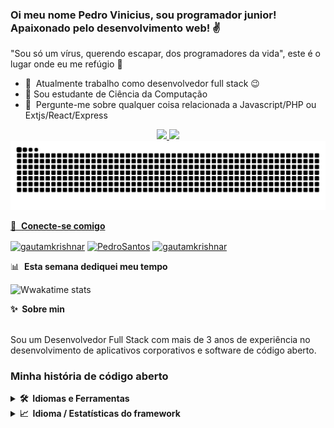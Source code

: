 ### Oi meu nome Pedro Vinicius, sou programador junior! Apaixonado pelo desenvolvimento web! ✌️
"Sou só um vírus, querendo escapar, dos programadores da vida", este é o lugar onde eu  me refúgio :rofl:

- 🔭 &nbsp;Atualmente trabalho como desenvolvedor full stack :wink:
- 🌱 Sou estudante de Ciência da Computação
- 💬 &nbsp;Pergunte-me sobre qualquer coisa relacionada a Javascript/PHP ou Extjs/React/Express

<div align="center">
  <a href="https://github.com/PedroSantosWEBDEV">
  <img height="180em" src="https://github-readme-stats-3a0tqtva1-pedrosantoswebdev.vercel.app/api?username=pedrosantoswebdev&show_icons=true&theme=dark"/>
  <img height="180em" src="https://github-readme-stats-3a0tqtva1-pedrosantoswebdev.vercel.app/api/top-langs/?username=pedrosantoswebdev&layout=compact&langs_count=7&theme=dark"/>
</div>
 <div> 
   
  <picture>
  <source media="(prefers-color-scheme: dark)" srcset="https://github.com/PedroSantosWEBDEV/PedroSantosWEBDEV/blob/output/github-snake-dark.svg" />
  <source media="(prefers-color-scheme: light)" srcset="https://github.com/PedroSantosWEBDEV/PedroSantosWEBDEV/blob/output/github-snake.svg" />
  <img alt="github-snake" src="https://github.com/PedroSantosWEBDEV/PedroSantosWEBDEV/blob/output/github-snake-dark.svg" />
</picture>

</div>

<!-- 📕 &nbsp;**Últimas postagens do blog** -->
<!-- BLOG-POST-LIST:START -->
<!-- - [Como evitar que o GitHub suspenda seus gatilhos baseados em cronjob](https://dev.to/gautamkrishnar/how-to-prevent-github-from-suspending-your-cronjob-based-triggers-knf)
- [Como construí uma das 20 ações do Github mais usadas](https://www.gautamkrishnar.com/how-i-built-one-of-the-top-20-most-used-github-actions/ )
- [Mostre suas postagens mais recentes do dev.to automaticamente no leia-me do seu perfil do GitHub](https://dev.to/gautamkrishnar/show-your-latest-dev-to-posts-automatically-in-your-github-profile-readme -3nk8)
- [Modo Deus em navegadores: document.designMode = &quot;on&quot;](https://dev.to/gautamkrishnar/god-mode-in-browsers-document-designmode-on-2pmo) -->
<!-- BLOG-POST-LIST:END -->

🔗 &nbsp;**Conecte-se comigo**
<p align="left">
<a href="https://twitter.com/pedro_vcfs" target="blank"><img align="center" src="https://raw.githubusercontent.com/rahuldkjain/github-profile-readme-generator /master/src/images/icons/Social/twitter.svg" alt="gautamkrishnar" height="30" width="40" /></a>
<a href="www.linkedin.com/in/pedro-santos-74752219a" target="blank"><img align="center" src="https://raw.githubusercontent.com/rahuldkjain/github-profile-readme-generator/master/src/images/icons/Social/linked-in-alt.svg" alt="PedroSantos" height="30" width="40" /></a>
<a href="https://instagram.com/vinf_santos" target="blank"><img align="center" src="https://raw.githubusercontent.com/rahuldkjain/github-profile-readme-generator /master/src/images/icons/Social/instagram.svg" alt="gautamkrishnar" height="30" width="40" /></a>

📊 &nbsp;**Esta semana dediquei meu tempo**

![Wwakatime stats](https://github-readme-stats.vercel.app/api/wakatime?username=pedrosantoswebdev&hide_title=true&hide_border=true&langs_count=5&bg_color=00000000&text_color=777)

<detalhes>
   <summary><b>✨&nbsp;&nbsp;Sobre&nbsp;min</b></summary>
   <br/>

Sou um Desenvolvedor Full Stack com mais de 3 anos de experiência no desenvolvimento de aplicativos corporativos e software de código aberto.

### Minha história de código aberto


<details>
   <summary><b>🛠️&nbsp;&nbsp;Idiomas&nbsp;e&nbsp;Ferramentas</b></summary>
   <br/>
   <p align="left"> 
<a href="https://cordova.apache.org/" target="_blank"> <img src="https://www.vectorlogo.zone/logos/apache_cordova/apache_cordova-icon.svg" alt="apachecordova" width="40" height="40"/> </a> <a href="https://aws.amazon.com" target="_blank"> <img src="https://raw.githubusercontent.com/devicons/devicon/master/icons/amazonwebservices/amazonwebservices-original-wordmark.svg" alt="aws" width="40" height="40"/> </a>  <a href="https://getbootstrap.com" target="_bl ank"> <img src="https://raw.githubusercontent.com/devicons/devicon/master/icons/bootstrap/bootstrap-plain-wordmark.svg" alt="bootstrap" width="40" height="40 "/> </a> <a href="https://www.cprogramming.com/" target="_blank"> <img src="https://raw.githubusercontent.com/devicons/devicon/master/icons/c/c-original.svg" alt="c" width="40" height="40"/> </a> <a href= "https://www.w3schools.com/cpp/" target="_blank"> <img src="https://raw.githubusercontent.com/devicons/devicon/master/icons/cplusplus/cplusplus-original.svg " alt="cplusplus" width="40" height="40"/> </a> <a href="https://www.w3schools.com/css/" target="_blank"> <img src= "https://raw.githubusercontent.com/devicons/devicon/master/icons/css3/css3-original-wordmark.svg" alt="css3" width="40" height="40"/> </a> <a href="https://www.docker.com/" target="_blank"> <img src="https://raw.githubusercontent.com/devicons/devicon/master/icons/docker/docker-original-wordmark.svg" alt="docker" width="40" height="40"/> </a> <a href="https://expressjs.com" target="_blank"> <img src="https://raw.githubusercontent.com/devicons/devicon/master/icons/express/express-original-wordmark.svg" alt="express" width="40" height="40"/> </a> <a href="https://www.w3.org/html/" target="_blank"> <img src="https://raw.githubusercontent.com/devicons/devicon/master/icons/html5/html5-original-wordmark.svg" alt="html5" width="40" height="40"/> </a>  <a href="https://developer.mozilla.org/en-US/docs/Web/JavaScript" target="_blank"> <img src="https://raw.githubusercontent.com/devicons/devicon/master/icons/javascript/javascript-original.svg" alt="javascript" width="40" height="40"/> </ a>  <a href="https://www.linux.org/" target="_blank"> <img src="https://raw.githubusercontent.com/devicons/devicon/master/icons/linux/linux-original.svg" alt="linux" width="40" height="40"/> </a>   <a href="https://www.mongodb.com/" target="_blank"> <img src="https://raw.githubusercontent.com/devicons/devicon/master/icons/mongodb/mongodb-original-wordmark.svg" alt="mongodb" width="40" height="40"/> </a> <a href="https://www.mysql.com/" target="_blank"> <img src="https://raw.githubusercontent.com/devicons/devicon/master/icons/mysql/mysql-original-wordmark.svg" alt="mysql" width="40" height="40"/> </a><a href="https://nodejs.org" target="_blank"> <img src="https://raw.githubusercontent.com/devicons/devicon/master/icons/nodejs/nodejs-original-wordmark.svg" alt="nodejs" width="40" height="40"/> </a> <a href="https://www.php.net" target="_blank"> <img src="https://raw.githubusercontent.com/devicons/devicon/master/icons/php/php-original.svg" alt="php" width="40" height="40"/> </a> <a href="https://www.postgresql.org" target="_blank"> <img src="https://raw.githubusercontent.com/devicons/devicon/master/icons/postgresql/postgresql-original-wordmark.svg" alt="postgresql" width="40" height="40"/> </a> <a href="https://postman.com" target="_blank"> <img src="https://www.vectorlogo.zone/logos/getpostman/getpostman-icon.svg" alt= "postman" width="40" height="40"/> </a> <a href="https://reactjs.org/" target="_blank"> <img src="https://raw.githubusercontent.com/devicons/devicon/master/icons/react/react-original-wordmark.svg" alt="react" width="40" height="40"/> </a> </p>
</details>

<details>
<summary><b>📈&nbsp;&nbsp;Idioma&nbsp;/&nbsp;Estatísticas do framework</b></summary>
   <br/>
   <a href='https://profile.codersrank.io/user/pedrosantoswebdev/'>
   <img src='http://cr-skills-chart-widget.azurewebsites.net/api/api?username=pedrosantoswebdev&padding=30&skills=go,html,json,javascript,less,mysql,php,pandas,python,reactjs,scss'>
   </a>

</details>


